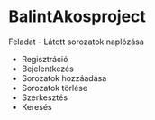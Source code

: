# BalintAkosproject
Feladat - Látott sorozatok naplózása
- Regisztráció
- Bejelentkezés
- Sorozatok hozzáadása
- Sorozatok törlése
- Szerkesztés
- Keresés

 
